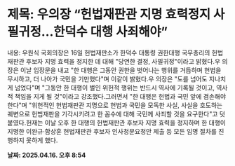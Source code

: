 # **제목: 우의장 “헌법재판관 지명 효력정지 사필귀정…한덕수 대행 사죄해야”**

  내용: 우원식 국회의장은 16일 헌법재판소가 한덕수 대통령 권한대행 국무총리의 헌법재판관 후보자 지명 효력을 정지한 데 대해 "당연한 결정, 사필귀정"이라고 밝혔다.우 의장은 이날 입장문을 내고 "한 대행은 그동안 권한을 벗어나는 행위를 거듭하며 헌법을 무시하고, 더 나아가 국민을 기만했다"며 이같이 밝혔다.우 의장은 "도를 넘어도 지나치게 넘었다"며 "그동안 한 대행이 벌인 위헌적 행위는 반드시 역사에 기록될 것이고, 역사적 책임을 지게 될 것"이라고 강조했다.그러면서 "한 대행은 헌법과 국민 앞에 겸손해야 한다"며 "위헌적인 헌법재판관 지명으로 헌법과 국민을 모독한 사실, 사실을 호도하는 궤변으로 헌법재판을 기각시키려고 한 꼼수에 대해 국민께 사죄할 것을 요구한다"고 덧붙였다.헌재는 이날 오후 한 대행의 헌법재판관 후보자 지명 효력을 정지하며 한 대행이 지명한 이완규·함상훈 헌법재판관 후보자 인사청문요청안 제출 등 모든 임명 절차를 진행하지 못하게 했다.

  **날짜: 2025.04.16. 오후 8:54**